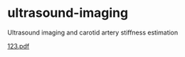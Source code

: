 # ultrasound-imaging
Ultrasound imaging and carotid artery stiffness estimation

[123.pdf](https://ytl0623.github.io/ultrasound-imaging/611410083_生醫影像處理系統_HW4.pdf)
